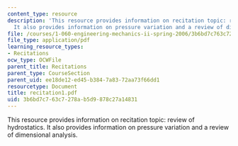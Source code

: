 ```yaml
---
content_type: resource
description: 'This resource provides information on recitation topic: review of hydrostatics.
  It also provides information on pressure variation and a review of dimensional analysis.'
file: /courses/1-060-engineering-mechanics-ii-spring-2006/3b6bd7c763c7278ab5d9878c27a14831_recitation1.pdf
file_type: application/pdf
learning_resource_types:
- Recitations
ocw_type: OCWFile
parent_title: Recitations
parent_type: CourseSection
parent_uid: ee18de12-ed45-b384-7a83-72aa73f66dd1
resourcetype: Document
title: recitation1.pdf
uid: 3b6bd7c7-63c7-278a-b5d9-878c27a14831
---
```

This resource provides information on recitation topic: review of hydrostatics. It also provides information on pressure variation and a review of dimensional analysis.

